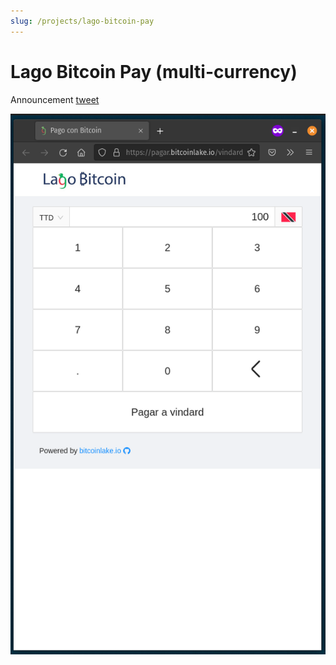 ```yaml
---
slug: /projects/lago-bitcoin-pay
---
```


# Lago Bitcoin Pay (multi-currency)
Announcement [tweet](https://twitter.com/fabu69420/status/1533625074904973312)

![Lago Bitcoin Pay](./img/lago-bitcoin-pay.png)

